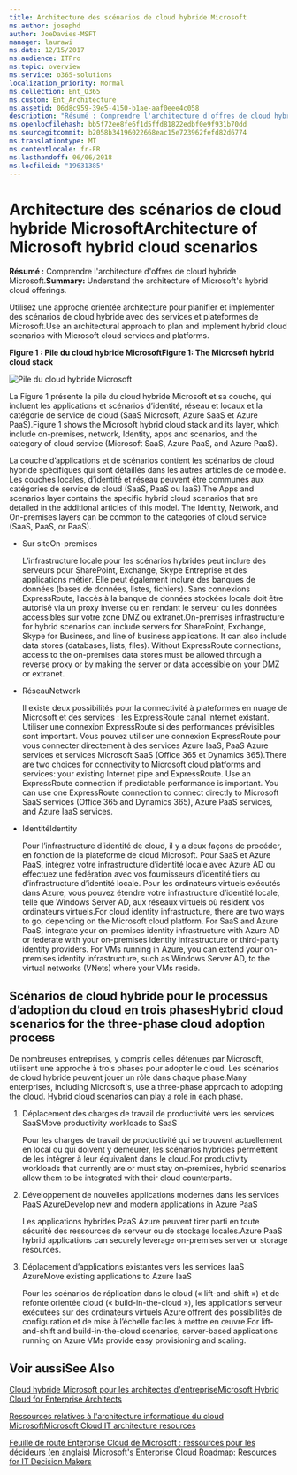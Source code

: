 ```yaml
---
title: Architecture des scénarios de cloud hybride Microsoft
ms.author: josephd
author: JoeDavies-MSFT
manager: laurawi
ms.date: 12/15/2017
ms.audience: ITPro
ms.topic: overview
ms.service: o365-solutions
localization_priority: Normal
ms.collection: Ent_O365
ms.custom: Ent_Architecture
ms.assetid: 06d8c959-39e5-4150-b1ae-aaf0eee4c058
description: "Résumé : Comprendre l'architecture d'offres de cloud hybride Microsoft."
ms.openlocfilehash: bb5f72ee8fe6f1d5ffd81822edbf0e9f931b70dd
ms.sourcegitcommit: b2058b34196022668eac15e723962fefd82d6774
ms.translationtype: MT
ms.contentlocale: fr-FR
ms.lasthandoff: 06/06/2018
ms.locfileid: "19631385"
---
```

# <a name="architecture-of-microsoft-hybrid-cloud-scenarios"></a><span data-ttu-id="e41f6-103">Architecture des scénarios de cloud hybride Microsoft</span><span class="sxs-lookup"><span data-stu-id="e41f6-103">Architecture of Microsoft hybrid cloud scenarios</span></span>

 <span data-ttu-id="e41f6-104">**Résumé :** Comprendre l'architecture d'offres de cloud hybride Microsoft.</span><span class="sxs-lookup"><span data-stu-id="e41f6-104">**Summary:** Understand the architecture of Microsoft's hybrid cloud offerings.</span></span>
  
<span data-ttu-id="e41f6-105">Utilisez une approche orientée architecture pour planifier et implémenter des scénarios de cloud hybride avec des services et plateformes de Microsoft.</span><span class="sxs-lookup"><span data-stu-id="e41f6-105">Use an architectural approach to plan and implement hybrid cloud scenarios with Microsoft cloud services and platforms.</span></span>
  
<span data-ttu-id="e41f6-106">**Figure 1 : Pile du cloud hybride Microsoft**</span><span class="sxs-lookup"><span data-stu-id="e41f6-106">**Figure 1: The Microsoft hybrid cloud stack**</span></span>

![Pile du cloud hybride Microsoft](images/Hybrid_Poster/Hybrid_Cloud_Stack.png)
  
<span data-ttu-id="e41f6-108">La Figure 1 présente la pile du cloud hybride Microsoft et sa couche, qui incluent les applications et scénarios d’identité, réseau et locaux et la catégorie de service de cloud (SaaS Microsoft, Azure SaaS et Azure PaaS).</span><span class="sxs-lookup"><span data-stu-id="e41f6-108">Figure 1 shows the Microsoft hybrid cloud stack and its layer, which include on-premises, network, Identity, apps and scenarios, and the category of cloud service (Microsoft SaaS, Azure PaaS, and Azure PaaS).</span></span>
  
<span data-ttu-id="e41f6-p101">La couche d’applications et de scénarios contient les scénarios de cloud hybride spécifiques qui sont détaillés dans les autres articles de ce modèle. Les couches locales, d’identité et réseau peuvent être communes aux catégories de service de cloud (SaaS, PaaS ou IaaS).</span><span class="sxs-lookup"><span data-stu-id="e41f6-p101">The Apps and scenarios layer contains the specific hybrid cloud scenarios that are detailed in the additional articles of this model. The Identity, Network, and On-premises layers can be common to the categories of cloud service (SaaS, PaaS, or PaaS).</span></span>
  
- <span data-ttu-id="e41f6-111">Sur site</span><span class="sxs-lookup"><span data-stu-id="e41f6-111">On-premises</span></span>
    
    <span data-ttu-id="e41f6-p102">L’infrastructure locale pour les scénarios hybrides peut inclure des serveurs pour SharePoint, Exchange, Skype Entreprise et des applications métier. Elle peut également inclure des banques de données (bases de données, listes, fichiers). Sans connexions ExpressRoute, l’accès à la banque de données stockées locale doit être autorisé via un proxy inverse ou en rendant le serveur ou les données accessibles sur votre zone DMZ ou extranet.</span><span class="sxs-lookup"><span data-stu-id="e41f6-p102">On-premises infrastructure for hybrid scenarios can include servers for SharePoint, Exchange, Skype for Business, and line of business applications. It can also include data stores (databases, lists, files). Without ExpressRoute connections, access to the on-premises data stores must be allowed through a reverse proxy or by making the server or data accessible on your DMZ or extranet.</span></span>
    
- <span data-ttu-id="e41f6-115">Réseau</span><span class="sxs-lookup"><span data-stu-id="e41f6-115">Network</span></span>
    
    <span data-ttu-id="e41f6-p103">Il existe deux possibilités pour la connectivité à plateformes en nuage de Microsoft et des services : les ExpressRoute canal Internet existant. Utiliser une connexion ExpressRoute si des performances prévisibles sont important. Vous pouvez utiliser une connexion ExpressRoute pour vous connecter directement à des services Azure IaaS, PaaS Azure services et services Microsoft SaaS (Office 365 et Dynamics 365).</span><span class="sxs-lookup"><span data-stu-id="e41f6-p103">There are two choices for connectivity to Microsoft cloud platforms and services: your existing Internet pipe and ExpressRoute. Use an ExpressRoute connection if predictable performance is important. You can use one ExpressRoute connection to connect directly to Microsoft SaaS services (Office 365 and Dynamics 365), Azure PaaS services, and Azure IaaS services.</span></span>
    
- <span data-ttu-id="e41f6-119">Identité</span><span class="sxs-lookup"><span data-stu-id="e41f6-119">Identity</span></span>
    
    <span data-ttu-id="e41f6-p104">Pour l’infrastructure d’identité de cloud, il y a deux façons de procéder, en fonction de la plateforme de cloud Microsoft. Pour SaaS et Azure PaaS, intégrez votre infrastructure d’identité locale avec Azure AD ou effectuez une fédération avec vos fournisseurs d’identité tiers ou d’infrastructure d’identité locale. Pour les ordinateurs virtuels exécutés dans Azure, vous pouvez étendre votre infrastructure d’identité locale, telle que Windows Server AD, aux réseaux virtuels où résident vos ordinateurs virtuels.</span><span class="sxs-lookup"><span data-stu-id="e41f6-p104">For cloud identity infrastructure, there are two ways to go, depending on the Microsoft cloud platform. For SaaS and Azure PaaS, integrate your on-premises identity infrastructure with Azure AD or federate with your on-premises identity infrastructure or third-party identity providers. For VMs running in Azure, you can extend your on-premises identity infrastructure, such as Windows Server AD, to the virtual networks (VNets) where your VMs reside.</span></span>
    
## <a name="hybrid-cloud-scenarios-for-the-three-phase-cloud-adoption-process"></a><span data-ttu-id="e41f6-123">Scénarios de cloud hybride pour le processus d’adoption du cloud en trois phases</span><span class="sxs-lookup"><span data-stu-id="e41f6-123">Hybrid cloud scenarios for the three-phase cloud adoption process</span></span>

<span data-ttu-id="e41f6-p105">De nombreuses entreprises, y compris celles détenues par Microsoft, utilisent une approche à trois phases pour adopter le cloud. Les scénarios de cloud hybride peuvent jouer un rôle dans chaque phase.</span><span class="sxs-lookup"><span data-stu-id="e41f6-p105">Many enterprises, including Microsoft's, use a three-phase approach to adopting the cloud. Hybrid cloud scenarios can play a role in each phase.</span></span>
  
1. <span data-ttu-id="e41f6-126">Déplacement des charges de travail de productivité vers les services SaaS</span><span class="sxs-lookup"><span data-stu-id="e41f6-126">Move productivity workloads to SaaS</span></span>
    
    <span data-ttu-id="e41f6-127">Pour les charges de travail de productivité qui se trouvent actuellement en local ou qui doivent y demeurer, les scénarios hybrides permettent de les intégrer à leur équivalent dans le cloud.</span><span class="sxs-lookup"><span data-stu-id="e41f6-127">For productivity workloads that currently are or must stay on-premises, hybrid scenarios allow them to be integrated with their cloud counterparts.</span></span>
    
2. <span data-ttu-id="e41f6-128">Développement de nouvelles applications modernes dans les services PaaS Azure</span><span class="sxs-lookup"><span data-stu-id="e41f6-128">Develop new and modern applications in Azure PaaS</span></span>
    
    <span data-ttu-id="e41f6-129">Les applications hybrides PaaS Azure peuvent tirer parti en toute sécurité des ressources de serveur ou de stockage locales.</span><span class="sxs-lookup"><span data-stu-id="e41f6-129">Azure PaaS hybrid applications can securely leverage on-premises server or storage resources.</span></span>
    
3. <span data-ttu-id="e41f6-130">Déplacement d’applications existantes vers les services IaaS Azure</span><span class="sxs-lookup"><span data-stu-id="e41f6-130">Move existing applications to Azure IaaS</span></span>
    
    <span data-ttu-id="e41f6-131">Pour les scénarios de réplication dans le cloud (« lift-and-shift ») et de refonte orientée cloud (« build-in-the-cloud »), les applications serveur exécutées sur des ordinateurs virtuels Azure offrent des possibilités de configuration et de mise à l’échelle faciles à mettre en œuvre.</span><span class="sxs-lookup"><span data-stu-id="e41f6-131">For lift-and-shift and build-in-the-cloud scenarios, server-based applications running on Azure VMs provide easy provisioning and scaling.</span></span>
    
## <a name="see-also"></a><span data-ttu-id="e41f6-132">Voir aussi</span><span class="sxs-lookup"><span data-stu-id="e41f6-132">See Also</span></span>

[<span data-ttu-id="e41f6-133">Cloud hybride Microsoft pour les architectes d'entreprise</span><span class="sxs-lookup"><span data-stu-id="e41f6-133">Microsoft Hybrid Cloud for Enterprise Architects</span></span>](microsoft-hybrid-cloud-for-enterprise-architects.md)
  
[<span data-ttu-id="e41f6-134">Ressources relatives à l'architecture informatique du cloud Microsoft</span><span class="sxs-lookup"><span data-stu-id="e41f6-134">Microsoft Cloud IT architecture resources</span></span>](microsoft-cloud-it-architecture-resources.md)

<span data-ttu-id="e41f6-135">[Feuille de route Enterprise Cloud de Microsoft : ressources pour les décideurs (en anglais)](https://sway.com/FJ2xsyWtkJc2taRD)
</span><span class="sxs-lookup"><span data-stu-id="e41f6-135">[Microsoft's Enterprise Cloud Roadmap: Resources for IT Decision Makers](https://sway.com/FJ2xsyWtkJc2taRD)</span></span>



